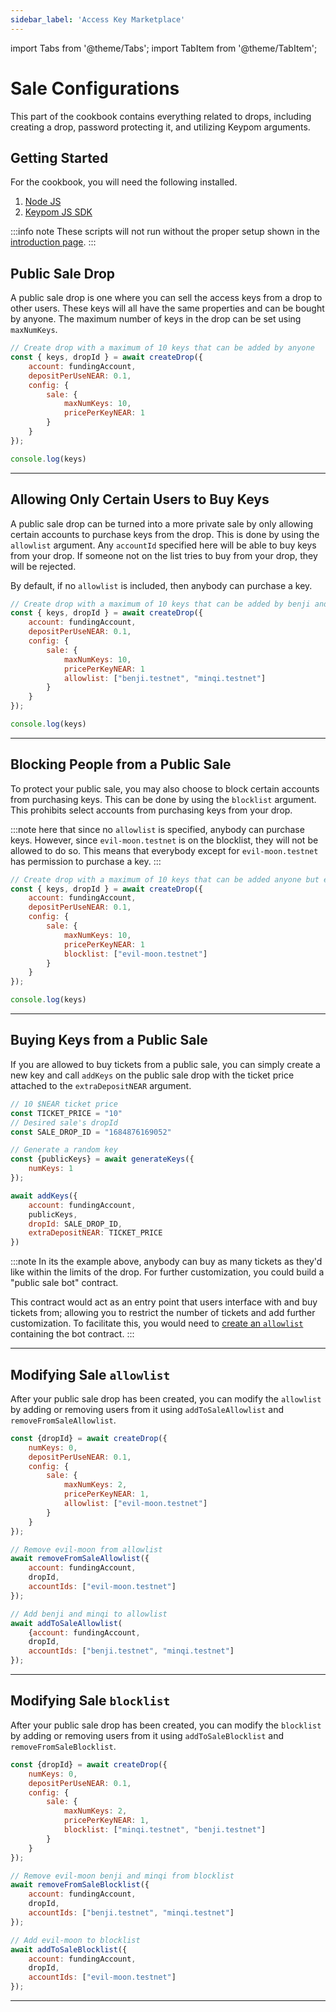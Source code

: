 ```yaml
---
sidebar_label: 'Access Key Marketplace'
---
```

import Tabs from '@theme/Tabs';
import TabItem from '@theme/TabItem';

# Sale Configurations
This part of the cookbook contains everything related to drops, including creating a drop, password protecting it, and utilizing Keypom arguments.
## Getting Started
For the cookbook, you will need the following installed. 
1. [Node JS](https://docs.npmjs.com/downloading-and-installing-node-js-and-npm)  
2. [Keypom JS SDK](https://github.com/keypom/keypom-js#getting-started)


:::info note
These scripts will not run without the proper setup shown in the [introduction page](../../welcome.md#connection-to-near-and-initializing-the-sdk).
:::

## Public Sale Drop
A public sale drop is one where you can sell the access keys from a drop to other users. These keys will all have the same properties and can be bought by anyone. The maximum number of keys in the drop can be set using `maxNumKeys`. 

<Tabs>
<TabItem value="SDK" label="🔑 Keypom SDK">

```js
// Create drop with a maximum of 10 keys that can be added by anyone
const { keys, dropId } = await createDrop({
    account: fundingAccount,
    depositPerUseNEAR: 0.1,
    config: {
        sale: {
            maxNumKeys: 10,
            pricePerKeyNEAR: 1
        }
    }
});

console.log(keys)
```

</TabItem>

</Tabs>

___

## Allowing Only Certain Users to Buy Keys
A public sale drop can be turned into a more private sale by only allowing certain accounts to purchase keys from the drop. This is done by using the `allowlist` argument. Any `accountId` specified here will be able to buy keys from your drop. If someone not on the list tries to buy from your drop, they will be rejected. 

By default, if no `allowlist` is included, then anybody can purchase a key.

<Tabs>
<TabItem value="SDK" label="🔑 Keypom SDK">

```js
// Create drop with a maximum of 10 keys that can be added by benji and min
const { keys, dropId } = await createDrop({
    account: fundingAccount,
    depositPerUseNEAR: 0.1,
    config: {
        sale: {
            maxNumKeys: 10,
            pricePerKeyNEAR: 1
            allowlist: ["benji.testnet", "minqi.testnet"]
        }
    }
});

console.log(keys)
```

</TabItem>

</Tabs>

___

## Blocking People from a Public Sale
To protect your public sale, you may also choose to block certain accounts from purchasing keys. This can be done by using the `blocklist` argument. This prohibits select accounts from purchasing keys from your drop. 

:::note
here that since no `allowlist` is specified, anybody can purchase keys. However, since `evil-moon.testnet` is on the blocklist, they will not be allowed to do so. This means that everybody except for `evil-moon.testnet` has permission to purchase a key. 
:::

<Tabs>
<TabItem value="SDK" label="🔑 Keypom SDK">

```js
// Create drop with a maximum of 10 keys that can be added anyone but evil-moon
const { keys, dropId } = await createDrop({
    account: fundingAccount,
    depositPerUseNEAR: 0.1,
    config: {
        sale: {
            maxNumKeys: 10,
            pricePerKeyNEAR: 1
            blocklist: ["evil-moon.testnet"]
        }
    }
});

console.log(keys)
```

</TabItem>

</Tabs>

___

## Buying Keys from a Public Sale
If you are allowed to buy tickets from a public sale, you can simply create a new key and call `addKeys` on the public sale drop with the ticket price attached to the `extraDepositNEAR` argument.

<Tabs>
<TabItem value="SDK" label="🔑 Keypom SDK">

```js
// 10 $NEAR ticket price
const TICKET_PRICE = "10"
// Desired sale's dropId
const SALE_DROP_ID = "1684876169052"

// Generate a random key
const {publicKeys} = await generateKeys({
    numKeys: 1
});

await addKeys({
    account: fundingAccount,
    publicKeys,
    dropId: SALE_DROP_ID,
    extraDepositNEAR: TICKET_PRICE
})
```

</TabItem>

</Tabs>

:::note
In its the example above, anybody can buy as many tickets as they'd like within the limits of the drop. For further customization, you could build a "public sale bot" contract. 

This contract would act as an entry point that users interface with and buy tickets from; allowing you to restrict the number of tickets and add further customization. To facilitate this, you would need to [create an `allowlist`](#allowing-only-certain-users-to-buy-keys) containing the bot contract. 
:::

___

## Modifying Sale `allowlist`
After your public sale drop has been created, you can modify the `allowlist` by adding or removing users from it using `addToSaleAllowlist` and `removeFromSaleAllowlist`. 

<Tabs>
<TabItem value="SDK" label="🔑 Keypom SDK">

```js
const {dropId} = await createDrop({
    numKeys: 0,
    depositPerUseNEAR: 0.1,
    config: {
        sale: {
            maxNumKeys: 2,
            pricePerKeyNEAR: 1,
            allowlist: ["evil-moon.testnet"]
        }
    }
});

// Remove evil-moon from allowlist
await removeFromSaleAllowlist({
    account: fundingAccount, 
    dropId, 
    accountIds: ["evil-moon.testnet"]
});

// Add benji and minqi to allowlist
await addToSaleAllowlist(
    {account: fundingAccount, 
    dropId, 
    accountIds: ["benji.testnet", "minqi.testnet"]
});
```

</TabItem>

</Tabs>

___

## Modifying Sale `blocklist`
After your public sale drop has been created, you can modify the `blocklist` by adding or removing users from it using `addToSaleBlocklist` and `removeFromSaleBlocklist`. 

<Tabs>
<TabItem value="SDK" label="🔑 Keypom SDK">

```js
const {dropId} = await createDrop({
    numKeys: 0,
    depositPerUseNEAR: 0.1,
    config: {
        sale: {
            maxNumKeys: 2,
            pricePerKeyNEAR: 1,
            blocklist: ["minqi.testnet", "benji.testnet"]
        }
    }
});

// Remove evil-moon benji and minqi from blocklist
await removeFromSaleBlocklist({
    account: fundingAccount, 
    dropId, 
    accountIds: ["benji.testnet", "minqi.testnet"]
});

// Add evil-moon to blocklist
await addToSaleBlocklist({
    account: fundingAccount, 
    dropId, 
    accountIds: ["evil-moon.testnet"]
});
```

</TabItem>

</Tabs>

___